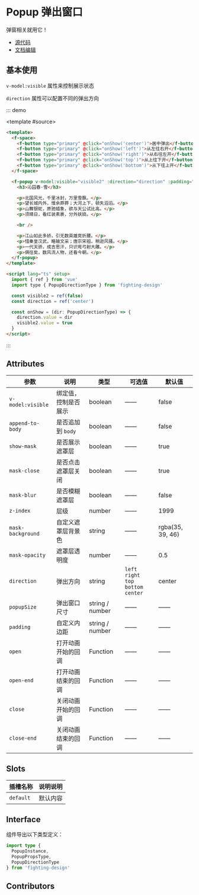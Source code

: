 # Popup 弹出窗口

弹窗相关就用它！

- [源代码](https://github.com/FightingDesign/fighting-design/tree/master/packages/fighting-design/popup)
- [文档编辑](https://github.com/FightingDesign/fighting-design/blob/master/docs/docs/components/popup.md)

## 基本使用

`v-model:visible` 属性来控制展示状态

`direction` 属性可以配置不同的弹出方向

::: demo

<template #source>
<demo2-vue />
</template>

```html
<template>
  <f-space>
    <f-button type="primary" @click="onShow('center')">居中弹出</f-button>
    <f-button type="primary" @click="onShow('left')">从左往右开</f-button>
    <f-button type="primary" @click="onShow('right')">从右往左开</f-button>
    <f-button type="primary" @click="onShow('top')">从上往下开</f-button>
    <f-button type="primary" @click="onShow('bottom')">从下往上开</f-button>
  </f-space>

  <f-popup v-model:visible="visible2" :direction="direction" :padding="30">
    <h3>沁园春·雪</h3>

    <p>北国风光，千里冰封，万里雪飘。</p>
    <p>望长城内外，惟余莽莽；大河上下，顿失滔滔。</p>
    <p>山舞银蛇，原驰蜡象，欲与天公试比高。</p>
    <p>须晴日，看红装素裹，分外妖娆。</p>

    <br />

    <p>江山如此多娇，引无数英雄竞折腰。</p>
    <p>惜秦皇汉武，略输文采；唐宗宋祖，稍逊风骚。</p>
    <p>一代天骄，成吉思汗，只识弯弓射大雕。</p>
    <p>俱往矣，数风流人物，还看今朝。</p>
  </f-popup>
</template>

<script lang="ts" setup>
  import { ref } from 'vue'
  import type { PopupDirectionType } from 'fighting-design'

  const visible2 = ref(false)
  const direction = ref('center')

  const onShow = (dir: PopupDirectionType) => {
    direction.value = dir
    visible2.value = true
  }
</script>
```

:::

## Attributes

| 参数              | 说明                 | 类型            | 可选值                                        | 默认值           |
| ----------------- | -------------------- | --------------- | --------------------------------------------- | ---------------- |
| `v-model:visible` | 绑定值，控制是否展示 | boolean         | ——                                            | false            |
| `append-to-body`  | 是否追加到 `body`    | boolean         | ——                                            | false            |
| `show-mask`       | 是否展示遮罩层       | boolean         | ——                                            | true             |
| `mask-close`      | 是否点击遮罩层关闭   | boolean         | ——                                            | true             |
| `mask-blur`       | 是否模糊遮罩层       | boolean         | ——                                            | false            |
| `z-index`         | 层级                 | number          | ——                                            | 1999             |
| `mask-background` | 自定义遮罩层背景色   | string          | ——                                            | rgba(35, 39, 46) |
| `mask-opacity`    | 遮罩层透明度         | number          | ——                                            | 0.5              |
| `direction`       | 弹出方向             | string          | `left` `right` <br /> `top` `bottom` `center` | center           |
| `popupSize`       | 弹出窗口尺寸         | string / number | ——                                            | ——               |
| `padding`         | 自定义内边距         | string / number | ——                                            | ——               |
| `open`            | 打开动画开始的回调   | Function        | ——                                            | ——               |
| `open-end`        | 打开动画结束的回调   | Function        | ——                                            | ——               |
| `close`           | 关闭动画开始的回调   | Function        | ——                                            | ——               |
| `close-end`       | 关闭动画结束的回调   | Function        | ——                                            | ——               |

## Slots

| 插槽名称  | 说明说明 |
| --------- | -------- |
| `default` | 默认内容 |

## Interface

组件导出以下类型定义：

```ts
import type {
  PopupInstance,
  PopupPropsType,
  PopupDirectionType
} from 'fighting-design'
```

## Contributors

<a href="https://github.com/Tyh2001" target="_blank">
  <f-avatar round src="https://avatars.githubusercontent.com/u/73180970?v=4" />
</a>

<script setup lang="ts">
  import demo2Vue from './_demos/popup/demo2.vue'
</script>
